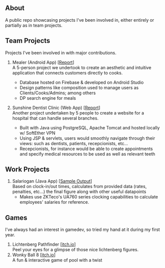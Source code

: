 
<h2>About</h2>

A public repo showcasing projects I've been involved in, either entirely or partially as in team projects.

<h2>Team Projects</h2>
Projects I've been involved in with major contributions.

1. Mealer (Android App) [<a href="https://github.com/justin-zz/Projects/blob/main/Project%20Files/Mealer%20Project%20Report.pdf" target="_blank">Report</a>]
   <br>A 5-person project we undertook to create an aesthetic and intuitive application that connects customers directly to cooks.
   - Database hosted on Firebase & developed on Android Studio
   - Design patterns like composition used to manage users as Clients/Cooks/Admins; among others
   - DP search engine for meals
     
2. Sunshine Dentist Clinic (Web App) [<a href="https://github.com/justin-zz/Projects/blob/main/Project%20Files/Sunshine%20Dentist%20Clinic%20Project%20Report.pdf" target="_blank">Report</a>]
   <br>Another project undertaken by 5 people to create a website for a hospital that can handle several branches.
   - Built with Java using PostgreSQL, Apache Tomcat and hosted locally w/ SoftEther VPN
   - Using JSP & servlets, users would smoothly navigate through their views: such as dentists, patients, recepcionists, etc...
   - Recepcionists, for instance would be able to create appointments and specify medical resources to be used as well as relevant teeth


<h2>Work Projects</h2>

1. Salariogan (Java App) [<a href="https://github.com/justin-zz/Projects/blob/main/Project%20Files/Salariogan%20sample%20output.png" target="_blank">Sample Output</a>]
   <br>Based on clock-in/out times, calculates from provided data (rates, penalties, etc...) the final figure along with other useful datapoints
   - Makes use ZKTeco's UA760 series clocking capabilities to calculate employees' salaries for reference.

<h2>Games</h2>
I've always had an interest in gamedev, so tried my hand at it during my first year.

1. Lichtenberg Pathfinder [<a href="https://justin-pal.itch.io/lichtpath" target="_blank">itch.io</a>]
   <br>Peel your eyes for a glimpse of those nice lichtenberg figures.
2. Wonky Ball 8 [<a href="https://justin-pal.itch.io/wonkyball" target="_blank">itch.io</a>]
   <br>A fun & interactive game of pool with a twist
